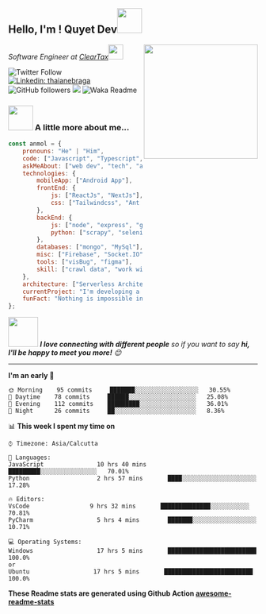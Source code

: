 <h2>Hello, I'm ! Quyet Dev<img src="https://media.giphy.com/media/12oufCB0MyZ1Go/giphy.gif" width="50"></h2>
<img align='right' src="https://media.giphy.com/media/M9gbBd9nbDrOTu1Mqx/giphy.gif" width="230">
<p><em>Software Engineer at <a href="http://www.cleartax.in">ClearTax</a><img src="https://media.giphy.com/media/WUlplcMpOCEmTGBtBW/giphy.gif" width="30"> 
</em></p>

![Twitter Follow](https://img.shields.io/twitter/follow/misteranmol?label=Follow)
[![Linkedin: thaianebraga](https://img.shields.io/badge/-anmol-blue?style=flat-square&logo=Linkedin&logoColor=white&link=https://www.linkedin.com/in/anmol-p-singh/)](https://www.linkedin.com/in/anmol-p-singh/)
![GitHub followers](https://img.shields.io/github/followers/quyetbg?label=Follow&style=social)
![](https://visitor-badge.glitch.me/badge?page_id=anmol098.anmol098)
![Waka Readme](https://github.com/anmol098/anmol098/workflows/Waka%20Readme/badge.svg)

### <img src="https://media.giphy.com/media/VgCDAzcKvsR6OM0uWg/giphy.gif" width="50"> A little more about me...  

```javascript
const anmol = {
    pronouns: "He" | "Him",
    code: ["Javascript", "Typescript", "Python"],
    askMeAbout: ["web dev", "tech", "app dev", "photography"],
    technologies: {
        mobileApp: ["Android App"],
        frontEnd: {
            js: ["ReactJs", "NextJs"],
            css: ["Tailwindcss", "Ant Design", "Bootstrap", "Material UI"]
        },
        backEnd: {
            js: ["node", "express", "graphQL"],
            python: ["scrapy", "selenium"]
        },
        databases: ["mongo", "MySql"],
        misc: ["Firebase", "Socket.IO", "selenium"],
        tools: ["visBug", "figma"],
        skill: ["crawl data", "work with linode"]
    },
    architecture: ["Serverless Architecture", "Progressive web applications", "Single page applications"],
    currentProject: "I'm developing a food delivery app using ReactNative",
    funFact: "Nothing is impossible in Css"
};
```

<img src="https://media.giphy.com/media/LnQjpWaON8nhr21vNW/giphy.gif" width="60"> <em><b>I love connecting with different people</b> so if you want to say <b>hi, I'll be happy to meet you more!</b> 😊</em>

---
<!--START_SECTION:waka-->
**I'm an early 🐤** 

```text
🌞 Morning    95 commits     ███████░░░░░░░░░░░░░░░░░░   30.55% 
🌆 Daytime    78 commits     ██████░░░░░░░░░░░░░░░░░░░   25.08% 
🌃 Evening    112 commits    █████████░░░░░░░░░░░░░░░░   36.01% 
🌙 Night      26 commits     ██░░░░░░░░░░░░░░░░░░░░░░░   8.36%

```


📊 **This week I spent my time on** 

```text
⌚︎ Timezone: Asia/Calcutta

💬 Languages: 
JavaScript               10 hrs 40 mins       █████████░░░░░░░░░░░░░░░░   70.01% 
Python                   2 hrs 57 mins       ████░░░░░░░░░░░░░░░░░░░░░   17.28% 

🔥 Editors: 
VsCode                 9 hrs 32 mins       ██████████████░░░░░░░░░░░   70.81% 
PyCharm                  5 hrs 4 mins        ███████░░░░░░░░░░░░░░░░░░   10.71% 

💻 Operating Systems: 
Windows                  17 hrs 5 mins       █████████████████████████   100.0%
or
Ubuntu                  17 hrs 5 mins       █████████████████████████   100.0%

```
<!--END_SECTION:waka-->

**These Readme stats are generated using Github Action [awesome-readme-stats](https://github.com/anmol098/waka-readme-stats)**
